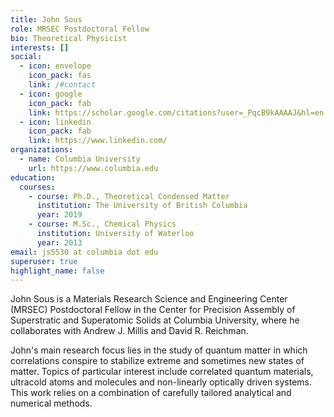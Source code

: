 ```yaml
---
title: John Sous
role: MRSEC Postdoctoral Fellow
bio: Theoretical Physicist
interests: []
social:
  - icon: envelope
    icon_pack: fas
    link: /#contact
  - icon: google
    icon_pack: fab
    link: https://scholar.google.com/citations?user=_PqcB9kAAAAJ&hl=en
  - icon: linkedin
    icon_pack: fab
    link: https://www.linkedin.com/
organizations:
  - name: Columbia University
    url: https://www.columbia.edu
education:
  courses:
    - course: Ph.D., Theoretical Condensed Matter
      institution: The University of British Columbia
      year: 2019
    - course: M.Sc., Chemical Physics
      institution: University of Waterloo
      year: 2013
email: js5530 at columbia dot edu
superuser: true
highlight_name: false
---
```

John Sous is a Materials Research Science and Engineering Center (MRSEC) Postdoctoral Fellow in the Center for Precision Assembly of Superstratic and Superatomic Solids at Columbia University, where he collaborates with Andrew J. Millis and David R. Reichman.

John's main research focus lies in the study of quantum matter in which correlations conspire to stabilize extreme and sometimes new states of matter.  Topics of particular interest include correlated quantum materials, ultracold atoms and molecules and non-linearly optically driven systems. This work relies on a combination of carefully tailored analytical and numerical methods.